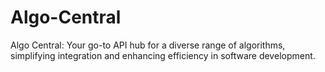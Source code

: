 # Algo-Central
Algo Central: Your go-to API hub for a diverse range of algorithms, simplifying integration and enhancing efficiency in software development.
